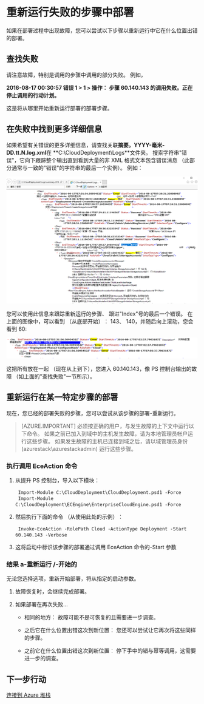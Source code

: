 <properties
    pageTitle="重新运行失败的步骤从部署 |Microsoft Azure"
    description="如果在部署过程中出现故障，您可以尝试以下步骤以重新运行中它在什么位置出错的部署。"
    services="azure-stack"
    documentationCenter=""
    authors="ErikjeMS"
    manager="byronr"
    editor=""/>

<tags
    ms.service="azure-stack"
    ms.workload="na"
    ms.tgt_pltfrm="na"
    ms.devlang="na"
    ms.topic="get-started-article"
    ms.date="09/26/2016"
    ms.author="erikje"/>
    
# <a name="rerun-a-deployment-from-a-failed-step"></a>重新运行失败的步骤中部署
  
如果在部署过程中出现故障，您可以尝试以下步骤以重新运行中它在什么位置出错的部署。

## <a name="find-the-failure"></a>查找失败

请注意故障，特别是调用的步骤中调用的部分失败。 例如，

**2016-08-17 00:30:57 错误 1 > 1 > 操作︰ 步骤 60.140.143 的调用失败。正在停止调用的行动计划。**

这是将从哪里开始重新运行部署的部署步骤。

## <a name="find-more-detail-on-the-failure"></a>在失败中找到更多详细信息

如果希望有关错误的更多详细信息，请查找关联**摘要。YYYY-毫米-DD.tt.N.log.xml**在 **C:\CloudDeployment\Logs\**文件夹。
搜索字符串"错误"，它向下跟踪整个输出直到看到大量的非 XML 格式文本包含错误消息 （此部分通常与一致的"错误"的字符串的最后一个实例）。 例如︰

![错误示例](media/azure-stack-rerun-deploy/image01.png)

您可以使用此信息来跟踪重新运行的步骤、 跟进"Index"号的最后一个错误。 在上面的图像中，可以看到 （从底部开始）︰ 143、 140，并随后向上滚动，您会看到 60:

![错误示例](media/azure-stack-rerun-deploy/image02.png)

这把所有放在一起 （现在从上到下），您进入 60.140.143，像 PS 控制台输出的故障 （如上面的"查找失败"一节所示）。

## <a name="rerun-the-deployment-at-a-specific-step"></a>重新运行在某一特定步骤的部署

现在，您已经的部署失败的步骤，您可以尝试从该步骤的部署-重新运行。

> [AZURE.IMPORTANT] 必须按正确的用户，与发生故障的上下文中运行以下命令。 如果之前已加入到域中的主机发生故障，请为本地管理员帐户运行这些步骤。 如果发生故障的主机已连接到域之后，请以域管理员身份 (azurestack\azurestackadmin) 运行这些步骤。

### <a name="execute-the-invoke-eceaction-command"></a>执行调用 EceAction 命令

1. 从提升 PS 控制台，导入以下模块︰

        Import-Module C:\CloudDeployment\CloudDeployment.psd1 -Force
        Import-Module C:\CloudDeployment\ECEngine\EnterpriseCloudEngine.psd1 -Force 

2. 然后执行下面的命令 （从使用此处的示例）︰

        Invoke-EceAction -RolePath Cloud -ActionType Deployment -Start 60.140.143 -Verbose

3.  这将启动中标识该步骤的部署通过调用 EceAction 命令的-Start 参数

### <a name="results-of-a--rerun-start"></a>结果 a-重新运行 /-开始的

无论您选择选项，重新开始部署，将从指定的启动参数。

1.  故障恢复时，会继续完成部署。

2.  如果部署在再次失败...
    
    - 相同的地方︰ 故障可能不是可恢复的且需要进一步调查。

    - 之后它在什么位置出错这次到新位置︰ 您还可以尝试让它再次将这些同样的步骤。

    - 之前它在什么位置出错这次到新位置︰ 停下手中的错与幂等调用，这需要进一步的调查。

## <a name="next-steps"></a>下一步行动

[连接到 Azure 堆栈](azure-stack-connect-azure-stack.md)








